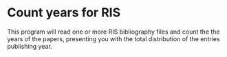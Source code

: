 # Count years for RIS
This program will read one or more RIS bibliography files and count the the years of the papers, presenting you with the total distribution of the entries publishing year.